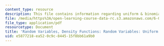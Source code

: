 ```yaml
---
content_type: resource
description: This file contains information regarding uniform & binomial.
file: /media/https%3A/open-learning-course-data-rc.s3.amazonaws.com/6-042j-mathematics-for-computer-science-spring-2015/e5877218ea520c9c844515f8bb61a9b0_MIT6_042JS15_UniformBinomial.pdf
file_type: application/pdf
resourcetype: Document
title: 'Random Variables, Density Functions: Random Variables: Uniform & Binomial'
uid: e5877218-ea52-0c9c-8445-15f8bb61a9b0
---
```

